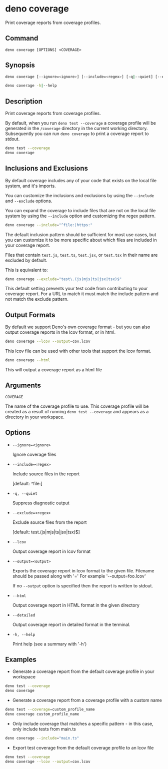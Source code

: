 # deno coverage

Print coverage reports from coverage profiles.

## Command

`deno coverage [OPTIONS] <COVERAGE>`

## Synopsis

```bash
deno coverage [--ignore=<ignore>] [--include=<regex>] [-q|--quiet] [--exclude=<regex>] [--lcov] [--output=<output>] [--html] [--detailed] [-h|--help] <COVERAGE>

deno coverage -h|--help
```

## Description

Print coverage reports from coverage profiles.

By default, when you run `deno test --coverage` a coverage profile will be
generated in the `/coverage` directory in the current working directory.
Subsequently you can run `deno coverage` to print a coverage report to stdout.

```bash
deno test --coverage
deno coverage
```

## Inclusions and Exclusions

By default coverage includes any of your code that exists on the local file
system, and it's imports.

You can customize the inclusions and exclusions by using the `--include` and
`--exclude` options.

You can expand the coverage to include files that are not on the local file
system by using the `--include` option and customizing the regex pattern.

```bash
deno coverage --include="^file:|https:"
```

The default inclusion pattern should be sufficient for most use cases, but you
can customize it to be more specific about which files are included in your
coverage report.

Files that contain `test.js`, `test.ts`, `test.jsx`, or `test.tsx` in their name
are excluded by default.

This is equivalent to:

```bash
deno coverage --exclude="test\.(js|mjs|ts|jsx|tsx)$"
```

This default setting prevents your test code from contributing to your coverage
report. For a URL to match it must match the include pattern and not match the
exclude pattern.

## Output Formats

By default we support Deno's own coverage format - but you can also output
coverage reports in the lcov format, or in html.

```bash
deno coverage --lcov --output=cov.lcov
```

This lcov file can be used with other tools that support the lcov format.

```bash
deno coverage --html
```

This will output a coverage report as a html file

## Arguments

`COVERAGE`

The name of the coverage profile to use. This coverage profile will be created
as a result of running `deno test --coverage` and appears as a directory in your
workspace.

## Options

- `--ignore=<ignore>`

  Ignore coverage files

- `--include=<regex>`

  Include source files in the report

  [default: ^file:]

- `-q, --quiet`

  Suppress diagnostic output

- `--exclude=<regex>`

  Exclude source files from the report

  [default: test\.(js|mjs|ts|jsx|tsx)$]

- `--lcov`

  Output coverage report in lcov format

- `--output=<output>`

  Exports the coverage report in lcov format to the given file. Filename should
  be passed along with '=' For example '--output=foo.lcov'

  If no `--output` option is specified then the report is written to stdout.

- `--html`

  Output coverage report in HTML format in the given directory

- `--detailed`

  Output coverage report in detailed format in the terminal.

- `-h, --help`

  Print help (see a summary with '-h')

## Examples

- Generate a coverage report from the default coverage profile in your workspace

```bash
deno test --coverage
deno coverage
```

- Generate a coverage report from a coverage profile with a custom name

```bash
deno test --coverage=custom_profile_name
deno coverage custom_profile_name
```

- Only include coverage that matches a specific pattern - in this case, only
  include tests from main.ts

```bash
deno coverage --include="main.ts"
```

- Export test coverage from the default coverage profile to an lcov file

```bash
deno test --coverage
deno coverage --lcov --output=cov.lcov
```
